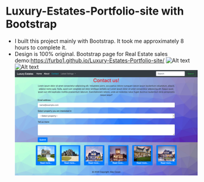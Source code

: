 # Luxury-Estates-Portfolio-site with Bootstrap
- I built this project mainly with Bootstrap. It took me approximately 8 hours to complete it. 
- Design is 100% original.
Bootstrap page for Real Estate sales demo:https://furbo1.github.io/Luxury-Estates-Portfolio-site/
![Alt text]()
![Alt text]()
![Alt text](https://github.com/furbo1/Luxury-Estates-Portfolio-site/blob/master/Screenshot_2020-10-04%20Luxury%20homes(1).png)
